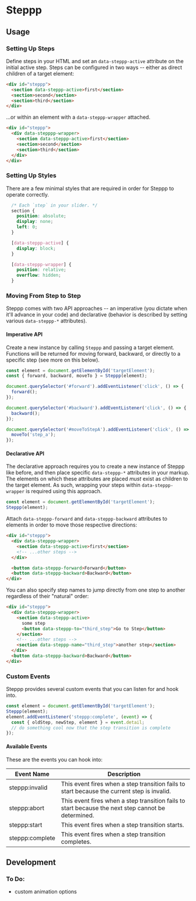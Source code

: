 # Steppp

## Usage

### Setting Up Steps

Define steps in your HTML and set an `data-steppp-active` attribute on the initial active step. Steps can be configured in two ways -- either as direct children of a target element:

```html
<div id="steppp">
  <section data-steppp-active>first</section>
  <section>second</section>
  <section>third</section>
</div>
```

...or within an element with a `data-steppp-wrapper` attached.

```html
<div id="steppp">
  <div data-stepppp-wrapper>
    <section data-steppp-active>first</section>
    <section>second</section>
    <section>third</section>
  </div>
</div>
```

### Setting Up Styles

There are a few minimal styles that are required in order for Steppp to operate correctly.

```css
  /* Each `step` in your slider. */
  section {
    position: absolute;
    display: none;
    left: 0;
  }

  [data-steppp-active] {
    display: block;
  }

  [data-steppp-wrapper] {
    position: relative;
    overflow: hidden;
  }
```

### Moving From Step to Step

Steppp comes with two API approaches -- an imperative (you dictate when it'll advance in your code) and declarative (behavior is described by setting various `data-steppp-*` attributes).

#### Imperative API

Create a new instance by calling `Steppp` and passing a target element. Functions will be returned for moving forward, backward, or directly to a specific step (see more on this below).

```js
const element = document.getElementById('targetElement');
const { forward, backward, moveTo } = Steppp(element);

document.querySelector('#forward').addEventListener('click', () => {
  forward();
});

document.querySelector('#backward').addEventListener('click', () => {
  backward();
});

document.querySelector('#moveToStepA').addEventListener('click', () => {
  moveTo('step_a');
});
```

#### Declarative API

The declarative approach requires you to create a new instance of Steppp like before, and then place specific `data-steppp-*` attributes in your markup. The elements on which these attributes are placed _must_ exist as children to the target element. As such, wrapping your steps within `data-steppp-wrapper` is required using this approach.

```js
const element = document.getElementById('targetElement');
Steppp(element);
```

Attach `data-steppp-forward` and `data-steppp-backward` attributes to elements in order to move those respective directions:

```html
<div id="steppp">
  <div data-stepppp-wrapper>
    <section data-steppp-active>first</section>
    <!-- ...other steps -->
  </div>

  <button data-steppp-forward>Forward</button>
  <button data-steppp-backward>Backward</button>
</div>
```

You can also specify step names to jump directly from one step to another regardless of their "natural" order:

```html
<div id="steppp">
  <div data-stepppp-wrapper>
    <section data-steppp-active>
      some step
      <button data-steppp-to="third_step">Go to Step</button>
    </section>
    <!-- ...other steps -->
    <section data-steppp-name="third_step">another step</section>
  </div>
  <button data-steppp-backward>Backward</button>
</div>
```

### Custom Events

Steppp provides several custom events that you can listen for and hook into.

```js
const element = document.getElementById('targetElement');
Steppp(element);
element.addEventListener('steppp:complete', (event) => {
  const { oldStep, newStep, element } = event.detail;
  // do something cool now that the step transition is complete
});
```

#### Available Events

These are the events you can hook into:

| Event Name      | Description |
| --------------- | ----------- |
| steppp:invalid  | This event fires when a step transition fails to start because the current step is invalid. |
| steppp:abort    | This event fires when a step transition fails to start because the next step cannot be determined. |
| steppp:start    | This event fires when a step transition starts. |
| steppp:complete | This event fires when a step transition completes. |

## Development

### To Do:

* custom animation options
